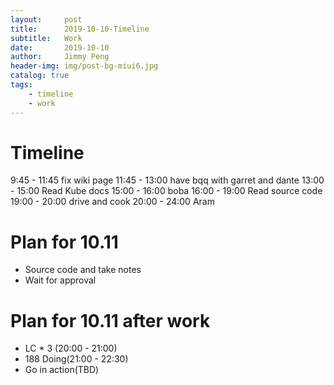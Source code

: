 ```yaml
---
layout:     post
title:      2019-10-10-Timeline
subtitle:   Work
date:       2019-10-10
author:     Jimmy Peng
header-img: img/post-bg-miui6.jpg
catalog: true
tags:
    - timeline
    - work
---
```


# Timeline
9:45 - 11:45 fix wiki page
11:45 - 13:00 have bqq with garret and dante
13:00 - 15:00 Read Kube docs
15:00 - 16:00 boba
16:00 - 19:00 Read source code
19:00 - 20:00 drive and cook
20:00 - 24:00 Aram
 
# Plan for 10.11
- Source code and take notes
- Wait for approval

# Plan for 10.11 after work
- LC * 3 (20:00 - 21:00)
- 188 Doing(21:00 - 22:30)
- Go in action(TBD)
